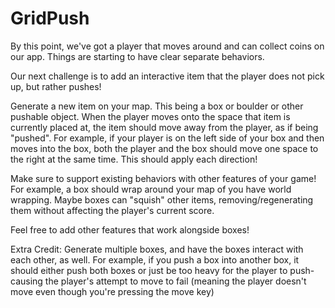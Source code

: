 # GridPush

By this point, we've got a player that moves around and can collect coins on our app. Things are starting to have clear separate behaviors.

Our next challenge is to add an interactive item that the player does not pick up, but rather pushes!

Generate a new item on your map. This being a box or boulder or other pushable object. When the player moves onto the space that item is currently placed at, the item should move away from the player, as if being "pushed". For example, if your player is on the left side of your box and then moves into the box, both the player and the box should move one space to the right at the same time. This should apply each direction!

Make sure to support existing behaviors with other features of your game! For example, a box should wrap around your map of you have world wrapping. Maybe boxes can "squish" other items, removing/regenerating them without affecting the player's current score.

Feel free to add other features that work alongside boxes!

Extra Credit: Generate multiple boxes, and have the boxes interact with each other, as well.
For example, if you push a box into another box, it should either push both boxes or just be too heavy for the player to push- causing the player's attempt to move to fail (meaning the player doesn't move even though you're pressing the move key)
